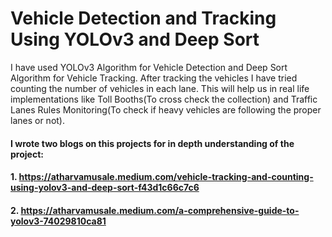 # Vehicle Detection and Tracking Using YOLOv3 and Deep Sort
I have used YOLOv3 Algorithm for Vehicle Detection and Deep Sort Algorithm for Vehicle Tracking. After tracking the vehicles I have tried counting the number of vehicles in each lane. This will help us in real life implementations like Toll Booths(To cross check the collection) and Traffic Lanes Rules Monitoring(To check if heavy vehicles are following the proper lanes or not). 

#### I wrote two blogs on this projects for in depth understanding of the project:
#### 1. https://atharvamusale.medium.com/vehicle-tracking-and-counting-using-yolov3-and-deep-sort-f43d1c66c7c6
#### 2. https://atharvamusale.medium.com/a-comprehensive-guide-to-yolov3-74029810ca81
